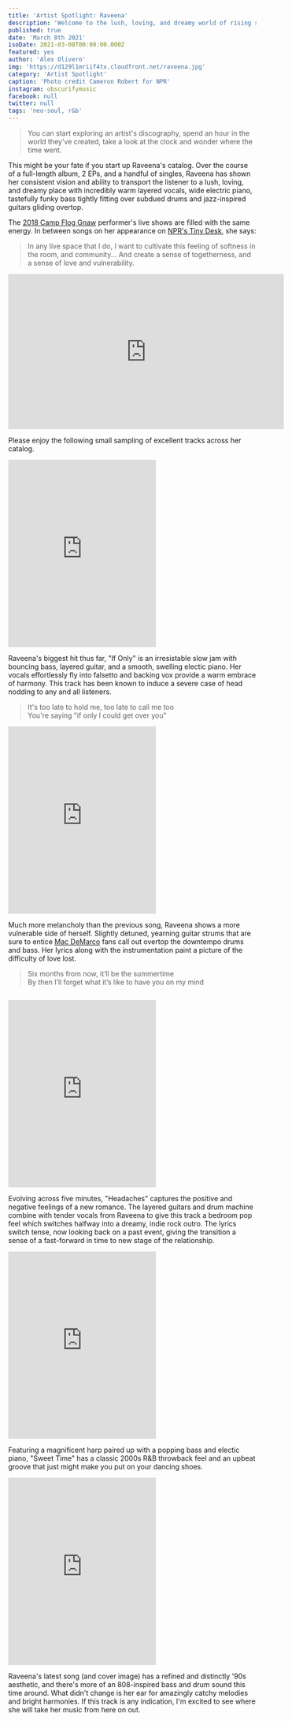 ```yaml
---
title: 'Artist Spotlight: Raveena'
description: 'Welcome to the lush, loving, and dreamy world of rising star Raveena Aurora.'
published: true
date: 'March 8th 2021'
isoDate: 2021-03-08T00:00:00.000Z
featured: yes
author: 'Alex Olivero'
img: 'https://d129l1mriif4tx.cloudfront.net/raveena.jpg'
category: 'Artist Spotlight'
caption: 'Photo credit Cameron Robert for NPR'
instagram: obscurifymusic
facebook: null
twitter: null
tags: 'neo-soul, r&b'
---
```


> You can start exploring an artist's discography, spend an hour in the world they've created, take a look at the clock and wonder where the time went.

This might be your fate if you start up Raveena's catalog. Over the course of a full-length album, 2 EPs, and a handful of singles, Raveena has shown her consistent vision and ability to transport the listener to a lush, loving, and dreamy place with incredibly warm layered vocals, wide electric piano, tastefully funky bass tightly fitting over subdued drums and jazz-inspired guitars gliding overtop.

The [2018 Camp Flog Gnaw](https://earmilk.com/2018/11/14/6-standout-up-and-coming-acts-from-this-years-camp-flog-gnaw-carnival/) performer's live shows are filled with the same energy. In between songs on her appearance on [NPR's Tiny Desk](https://www.youtube.com/embed/pre9lE3Wa78), she says:

> In any live space that I do, I want to cultivate this feeling of softness in the room, and community... And create a sense of togetherness, and a sense of love and vulnerability.

<iframe width="560" height="315" src="https://www.youtube.com/embed/pre9lE3Wa78" frameborder="0" allow="accelerometer; autoplay; clipboard-write; encrypted-media; gyroscope; picture-in-picture" allowfullscreen></iframe>

Please enjoy the following small sampling of excellent tracks across her catalog. 


<iframe src="https://open.spotify.com/embed/track/4jyU03J2YOhRxgOHit2auK" width="300" height="380" frameborder="0" allowtransparency="true" allow="encrypted-media"></iframe>

Raveena's biggest hit thus far, "If Only" is an irresistable slow jam with bouncing bass, layered guitar, and a smooth, swelling electic piano.
Her vocals effortlessly fly into falsetto and backing vox provide a warm embrace of harmony. This track has been known to induce a severe case of head nodding to any and all listeners.

> It's too late to hold me, too late to call me too
<br/>You're saying "if only I could get over you"


<iframe src="https://open.spotify.com/embed/track/2qhahbZ5iMNmKIFCcVDGur" width="300" height="380" frameborder="0" allowtransparency="true" allow="encrypted-media"></iframe>

Much more melancholy than the previous song, Raveena shows a more vulnerable side of herself. Slightly detuned, yearning guitar strums that are sure to entice [Mac DeMarco](https://open.spotify.com/artist/3Sz7ZnJQBIHsXLUSo0OQtM?si=NSV9_0r3QdKbiS6Lt05yHA) fans call out overtop the downtempo drums and bass. Her lyrics along with the instrumentation paint a picture of the difficulty of love lost.

> Six months from now, it’ll be the summertime
<br/>By then I’ll forget what it’s like to have you on my mind

<div style="margin: 2em auto">
  <!-- ObscurifyMusic_S2S_Leaderboard_ROS_BTF -->
  <div id="bsa-zone_1597164587977-6_123456"></div>
</div>

<iframe src="https://open.spotify.com/embed/track/4MNu1bSmyV3S4Y2MJMGrrP" width="300" height="380" frameborder="0" allowtransparency="true" allow="encrypted-media"></iframe>

Evolving across five minutes, "Headaches" captures the positive and negative feelings of a new romance. The layered guitars and drum machine combine with tender vocals from Raveena to give this track a bedroom pop feel which switches halfway into a dreamy, indie rock outro. The lyrics switch tense, now looking back on a past event, giving the transition a sense of a fast-forward in time to new stage of the relationship.


<iframe src="https://open.spotify.com/embed/track/3wv9jIR1DAGxTRMm1kH6GL" width="300" height="380" frameborder="0" allowtransparency="true" allow="encrypted-media"></iframe>

Featuring a magnificent harp paired up with a popping bass and electic piano, "Sweet Time" has a classic 2000s R&B throwback feel and an upbeat groove that just might make you put on your dancing shoes.


<iframe src="https://open.spotify.com/embed/track/2NDMLu8ZNrAsAsPAoW5VOx" width="300" height="380" frameborder="0" allowtransparency="true" allow="encrypted-media"></iframe>

Raveena's latest song (and cover image) has a refined and distinctly '90s aesthetic, and there's more of an 808-inspired bass and drum sound this time around. What didn't change is her ear for amazingly catchy melodies and bright harmonies. If this track is any indication, I'm excited to see where she will take her music from here on out.
